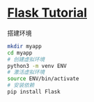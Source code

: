 # [Flask Tutorial](https://www.tutorialspoint.com/flask/index.htm)

搭建环境

```bash
mkdir myapp
cd myapp
# 创建虚拟环境
python3 -m venv ENV
# 激活虚拟环境
source ENV/bin/activate
# 安装依赖
pip install Flask
```
